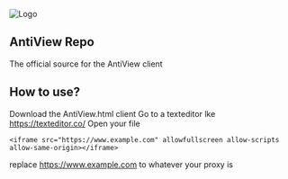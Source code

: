 
![Logo](https://raw.githubusercontent.com/SeismeticServices/AntiView/main/New%20Project.png)


## AntiView Repo
The official source for the AntiView client

## How to use?
Download the AntiView.html client
Go to a texteditor lke https://texteditor.co/
Open your file

 <!--By Default example.com will be the proxy you can change thise code-->
	<iframe src="https://www.example.com" allowfullscreen allow-scripts allow-same-origin></iframe>	
  
  replace https://www.example.com to whatever your proxy is
  
